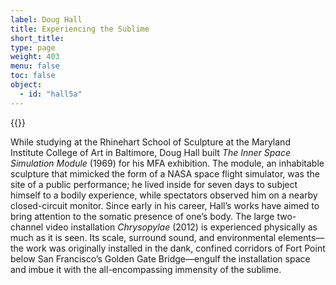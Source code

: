 ```yaml
---
label: Doug Hall
title: Experiencing the Sublime
short_title:
type: page
weight: 403
menu: false
toc: false
object:
  - id: "hall5a"
---
```

{{<q-figure id="hall5a">}}

While studying at the Rhinehart School of Sculpture at the Maryland Institute College of Art in Baltimore, Doug Hall built *The* *Inner Space Simulation Module* (1969) for his MFA exhibition. The module, an inhabitable sculpture that mimicked the form of a NASA space flight simulator, was the site of a public performance; he lived inside for seven days to subject himself to a bodily experience, while spectators observed him on a nearby closed-circuit monitor. Since early in his career, Hall’s works have aimed to bring attention to the somatic presence of one’s body. The large two-channel video installation *Chrysopylae* (2012) is experienced physically as much as it is seen. Its scale, surround sound, and environmental elements—the work was originally installed in the dank, confined corridors of Fort Point below San Francisco’s Golden Gate Bridge—engulf the installation space and imbue it with the all-encompassing immensity of the sublime.

